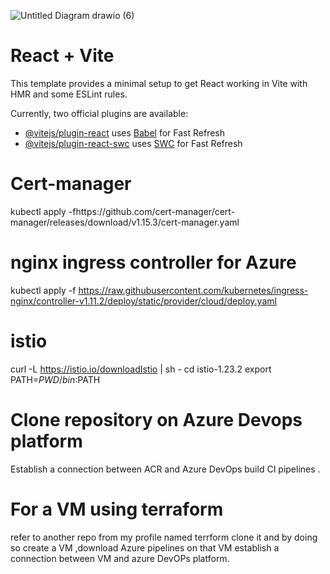 
![Untitled Diagram drawio (6)](https://github.com/user-attachments/assets/0d8be988-a63a-4d67-99fc-66c124c9dbf0)

# React + Vite

This template provides a minimal setup to get React working in Vite with HMR and some ESLint rules.

Currently, two official plugins are available:

- [@vitejs/plugin-react](https://github.com/vitejs/vite-plugin-react/blob/main/packages/plugin-react/README.md) uses [Babel](https://babeljs.io/) for Fast Refresh
- [@vitejs/plugin-react-swc](https://github.com/vitejs/vite-plugin-react-swc) uses [SWC](https://swc.rs/) for Fast Refresh


# Cert-manager 
kubectl apply -fhttps://github.com/cert-manager/cert-manager/releases/download/v1.15.3/cert-manager.yaml

# nginx ingress controller for Azure
kubectl apply -f https://raw.githubusercontent.com/kubernetes/ingress-nginx/controller-v1.11.2/deploy/static/provider/cloud/deploy.yaml

# istio
curl -L https://istio.io/downloadIstio | sh -
cd istio-1.23.2
export PATH=$PWD/bin:$PATH


# Clone repository on Azure Devops platform
Establish a connection between ACR and Azure DevOps build CI pipelines .

# For a VM using terraform
refer to another repo from my profile named terrform clone it and by doing so create a VM ,download Azure pipelines on that VM establish a connection between VM and azure DevOPs platform.

